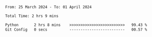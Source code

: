 <!--START_SECTION:waka-->

```txt
From: 25 March 2024 - To: 01 April 2024

Total Time: 2 hrs 9 mins

Python       2 hrs 8 mins    >>>>>>>>>>>>>>>>>>>>>>>>>   99.43 %
Git Config   0 secs          -------------------------   00.57 %
```

<!--END_SECTION:waka-->
